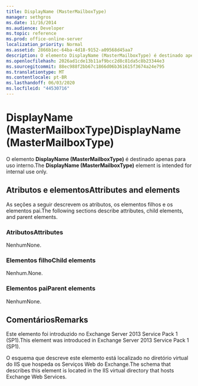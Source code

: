 ```yaml
---
title: DisplayName (MasterMailboxType)
manager: sethgros
ms.date: 11/16/2014
ms.audience: Developer
ms.topic: reference
ms.prod: office-online-server
localization_priority: Normal
ms.assetid: 2866b1ec-64ba-4d18-9152-a09568d45aa7
description: O elemento DisplayName (MasterMailboxType) é destinado apenas para uso interno.
ms.openlocfilehash: 2026ad1cde13b11af9bcc2d8c81da5c8b23344e3
ms.sourcegitcommit: 88ec988f2bb67c1866d06b361615f3674a24e795
ms.translationtype: MT
ms.contentlocale: pt-BR
ms.lasthandoff: 06/03/2020
ms.locfileid: "44530716"
---
```

# <a name="displayname-mastermailboxtype"></a><span data-ttu-id="cadb2-103">DisplayName (MasterMailboxType)</span><span class="sxs-lookup"><span data-stu-id="cadb2-103">DisplayName (MasterMailboxType)</span></span>

<span data-ttu-id="cadb2-104">O elemento **DisplayName (MasterMailboxType)** é destinado apenas para uso interno.</span><span class="sxs-lookup"><span data-stu-id="cadb2-104">The **DisplayName (MasterMailboxType)** element is intended for internal use only.</span></span> 

## <a name="attributes-and-elements"></a><span data-ttu-id="cadb2-105">Atributos e elementos</span><span class="sxs-lookup"><span data-stu-id="cadb2-105">Attributes and elements</span></span>

<span data-ttu-id="cadb2-106">As seções a seguir descrevem os atributos, os elementos filhos e os elementos pai.</span><span class="sxs-lookup"><span data-stu-id="cadb2-106">The following sections describe attributes, child elements, and parent elements.</span></span>
  
### <a name="attributes"></a><span data-ttu-id="cadb2-107">Atributos</span><span class="sxs-lookup"><span data-stu-id="cadb2-107">Attributes</span></span>

<span data-ttu-id="cadb2-108">Nenhum</span><span class="sxs-lookup"><span data-stu-id="cadb2-108">None.</span></span>
  
### <a name="child-elements"></a><span data-ttu-id="cadb2-109">Elementos filho</span><span class="sxs-lookup"><span data-stu-id="cadb2-109">Child elements</span></span>

<span data-ttu-id="cadb2-110">Nenhum.</span><span class="sxs-lookup"><span data-stu-id="cadb2-110">None.</span></span>
  
### <a name="parent-elements"></a><span data-ttu-id="cadb2-111">Elementos pai</span><span class="sxs-lookup"><span data-stu-id="cadb2-111">Parent elements</span></span>

<span data-ttu-id="cadb2-112">Nenhum</span><span class="sxs-lookup"><span data-stu-id="cadb2-112">None.</span></span>
  
## <a name="remarks"></a><span data-ttu-id="cadb2-113">Comentários</span><span class="sxs-lookup"><span data-stu-id="cadb2-113">Remarks</span></span>

<span data-ttu-id="cadb2-114">Este elemento foi introduzido no Exchange Server 2013 Service Pack 1 (SP1).</span><span class="sxs-lookup"><span data-stu-id="cadb2-114">This element was introduced in Exchange Server 2013 Service Pack 1 (SP1).</span></span>
  
<span data-ttu-id="cadb2-115">O esquema que descreve este elemento está localizado no diretório virtual do IIS que hospeda os Serviços Web do Exchange.</span><span class="sxs-lookup"><span data-stu-id="cadb2-115">The schema that describes this element is located in the IIS virtual directory that hosts Exchange Web Services.</span></span>
  

